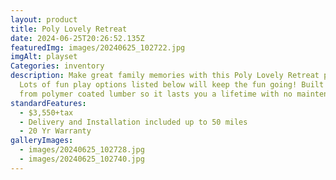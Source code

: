 ```yaml
---
layout: product
title: Poly Lovely Retreat
date: 2024-06-25T20:26:52.135Z
featuredImg: images/20240625_102722.jpg
imgAlt: playset
Categories: inventory
description: Make great family memories with this Poly Lovely Retreat playset.
  Lots of fun play options listed below will keep the fun going! Built tough
  from polymer coated lumber so it lasts you a lifetime with no maintenance.
standardFeatures:
  - $3,550+tax
  - Delivery and Installation included up to 50 miles
  - 20 Yr Warranty
galleryImages:
  - images/20240625_102728.jpg
  - images/20240625_102740.jpg
---
```

